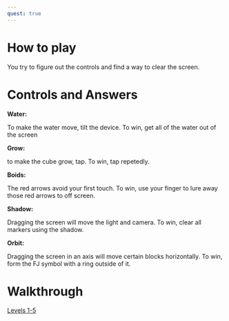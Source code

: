 ```yaml
---
quest: true
---
```


# How to play
You try to figure out the controls and find a way to clear the screen.

# Controls and Answers
**Water:**

To make the water move, tilt the device. To win, get all of the water out of the screen

**Grow:**

to make the cube grow, tap. To win, tap repetedly.

**Boids:**

The red arrows avoid your first touch. To win, use your finger to lure away those red arrows to off screen.

**Shadow:**

Dragging the screen will move the light and camera. To win, clear all markers using the shadow.

**Orbit:**

Dragging the screen in an axis will move certain blocks horizontally. To win, form the FJ symbol with a ring outside of it.

# Walkthrough
[Levels 1-5](https://youtu.be/wM0hSsQp2T0)